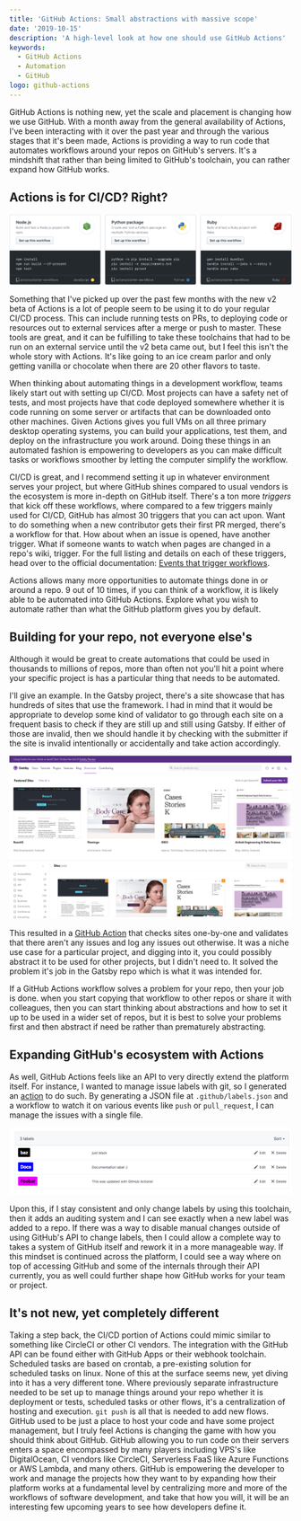```yaml
---
title: 'GitHub Actions: Small abstractions with massive scope'
date: '2019-10-15'
description: 'A high-level look at how one should use GitHub Actions'
keywords:
  - GitHub Actions
  - Automation
  - GitHub
logo: github-actions
---
```


GitHub Actions is nothing new, yet the scale and placement is changing how we use GitHub. With a month away from the general availability of Actions, I've been interacting with it over the past year and through the various stages that it's been made, Actions is providing a way to run code that automates workflows around your repos on GitHub's servers. It's a mindshift that rather than being limited to GitHub's toolchain, you can rather expand how GitHub works.

## Actions is for CI/CD? Right?

![Actions CI Templates](./ci-templates.png)

Something that I've picked up over the past few months with the new v2 beta of Actions is a lot of people seem to be using it to do your regular CI/CD process. This can include running tests on PRs, to deploying code or resources out to external services after a merge or push to master. These tools are great, and it can be fulfilling to take these toolchains that had to be run on an external service until the v2 beta came out, but I feel this isn't the whole story with Actions. It's like going to an ice cream parlor and only getting vanilla or chocolate when there are 20 other flavors to taste.

When thinking about automating things in a development workflow, teams likely start out with setting up CI/CD. Most projects can have a safety net of tests, and most projects have that code deployed somewhere whether it is code running on some server or artifacts that can be downloaded onto other machines. Given Actions gives you full VMs on all three primary desktop operating systems, you can build your applications, test them, and deploy on the infrastructure you work around. Doing these things in an automated fashion is empowering to developers as you can make difficult tasks or workflows smoother by letting the computer simplify the workflow.

CI/CD is great, and I recommend setting it up in whatever environment serves your project, but where GitHub shines compared to usual vendors is the ecosystem is more in-depth on GitHub itself. There's a ton more _triggers_ that kick off these workflows, where compared to a few triggers mainly used for CI/CD, GitHub has almost 30 triggers that you can act upon. Want to do something when a new contributor gets their first PR merged, there's a workflow for that. How about when an issue is opened, have another trigger. What if someone wants to watch when pages are changed in a repo's wiki, trigger. For the full listing and details on each of these triggers, head over to the official documentation: [Events that trigger workflows](https://help.github.com/en/articles/events-that-trigger-workflows).

Actions allows many more opportunities to automate things done in or around a repo. 9 out of 10 times, if you can think of a workflow, it is likely able to be automated into GitHub Actions. Explore what you wish to automate rather than what the GitHub platform gives you by default.

## Building for your repo, not everyone else's

Although it would be great to create automations that could be used in thousands to millions of repos, more than often not you'll hit a point where your specific project is has a particular thing that needs to be automated.

I'll give an example. In the Gatsby project, there's a site showcase that has hundreds of sites that use the framework. I had in mind that it would be appropriate to develop some kind of validator to go through each site on a frequent basis to check if they are still up and still using Gatsby. If either of those are invalid, then we should handle it by checking with the submitter if the site is invalid intentionally or accidentally and take action accordingly.

![Gatsby Site Showcase](./gatsby-showcase.jpg)

This resulted in a [GitHub Action](https://github.com/gatsbyjs/gatsby/tree/master/.github/actions/gatsby-site-showcase-validator) that checks sites one-by-one and validates that there aren't any issues and log any issues out otherwise. It was a niche use case for a particular project, and digging into it, you could possibly abstract it to be used for other projects, but I didn't need to. It solved the problem it's job in the Gatsby repo which is what it was intended for.

If a GitHub Actions workflow solves a problem for your repo, then your job is done. when you start copying that workflow to other repos or share it with colleagues, then you can start thinking about abstractions and how to set it up to be used in a wider set of repos, but it is best to solve your problems first and then abstract if need be rather than prematurely abstracting.

## Expanding GitHub's ecosystem with Actions

As well, GitHub Actions feels like an API to very directly extend the platform itself. For instance, I wanted to manage issue labels with git, so I generated an [action](https://github.com/lannonbr/issue-label-manager-action) to do such. By generating a JSON file at `.github/labels.json` and a workflow to watch it on various events like `push` or `pull_request`, I can manage the issues with a single file.

![GitHub Actions Labels](./labels.png)

Upon this, if I stay consistent and only change labels by using this toolchain, then it adds an auditing system and I can see exactly when a new label was added to a repo. If there was a way to disable manual changes outside of using GitHub's API to change labels, then I could allow a complete way to takes a system of GitHub itself and rework it in a more manageable way. If this mindset is continued across the platform, I could see a way where on top of accessing GitHub and some of the internals through their API currently, you as well could further shape how GitHub works for your team or project.

## It's not new, yet completely different

Taking a step back, the CI/CD portion of Actions could mimic similar to something like CircleCI or other CI vendors. The integration with the GitHub API can be found either with GitHub Apps or their webhook toolchain. Scheduled tasks are based on crontab, a pre-existing solution for scheduled tasks on linux. None of this at the surface seems new, yet diving into it has a very different tone. Where previously separate infrastructure needed to be set up to manage things around your repo whether it is deployment or tests, scheduled tasks or other flows, it's a centralization of hosting and execution. `git push` is all that is needed to add new flows. GitHub used to be just a place to host your code and have some project management, but I truly feel Actions is changing the game with how you should think about GitHub. GitHub allowing you to run code on their servers enters a space encompassed by many players including VPS's like DigitalOcean, CI vendors like CircleCI, Serverless FaaS like Azure Functions or AWS Lambda, and many others. GitHub is empowering the developer to work and manage the projects how they want to by expanding how their platform works at a fundamental level by centralizing more and more of the workflows of software development, and take that how you will, it will be an interesting few upcoming years to see how developers define it.

